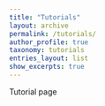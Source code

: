 ```yaml
---
title: "Tutorials"
layout: archive
permalink: /tutorials/
author_profile: true
taxonomy: tutorials
entries_layout: list
show_excerpts: true
---
```


Tutorial page